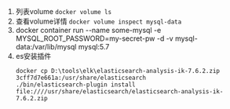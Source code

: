 1. 列表volume ```docker volume ls```
2. 查看volume详情 ```docker volume inspect mysql-data```
3. docker container run --name some-mysql -e MYSQL_ROOT_PASSWORD=my-secret-pw -d -v mysql-data:/var/lib/mysql mysql:5.7
4. es安装插件
    ```
    docker cp D:\tools\elk\elasticsearch-analysis-ik-7.6.2.zip 3cff7d7e661a:/usr/share/elasticsearch
    ./bin/elasticsearch-plugin install file:////usr/share/elasticsearch/elasticsearch-analysis-ik-7.6.2.zip
    ```
